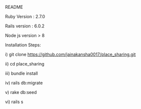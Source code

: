 README

Ruby Version : 2.7.0

Rails version : 6.0.2

Node js version > 8

Installation Steps:

i) git clone https://github.com/jainakansha0017/place_sharing.git

ii) cd place_sharing

iii) bundle install

iv) rails db:migrate

v) rake db:seed

vi) rails s